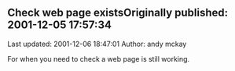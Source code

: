 ## Check web page existsOriginally published: 2001-12-05 17:57:34 
Last updated: 2001-12-06 18:47:01 
Author: andy mckay 
 
For when you need to check a web page is still working.